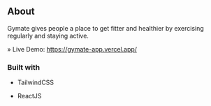 ## About
Gymate gives people a place to get fitter and healthier by exercising regularly and staying active.

» Live Demo: https://gymate-app.vercel.app/
### Built with

- TailwindCSS

- ReactJS
